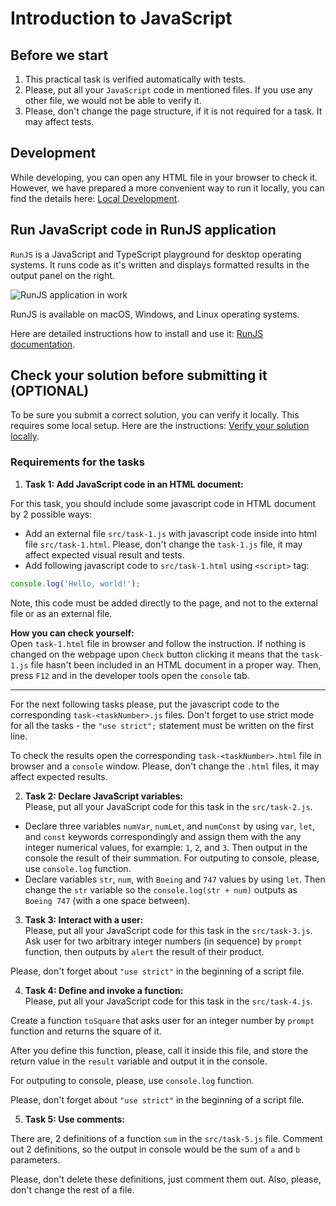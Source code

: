 # Introduction to JavaScript

## Before we start

1. This practical task is verified automatically with tests. 
2. Please, put all your `JavaScript` code in mentioned files. If you use any other file, we would not be able to verify it.
3. Please, don't change the page structure, if it is not required for a task. It may affect tests.

## Development

While developing, you can open any HTML file in your browser to check it. However, we have prepared a more convenient way to run it locally, you can find the details here: [Local Development](https://gitlab.com/gap-bs-front-end-autocode-documents/autocode-documents/-/blob/main/docs/LocalDevelopment.md).

## Run JavaScript code in RunJS application

`RunJS` is a JavaScript and TypeScript playground for desktop operating systems. It runs code as it's written and displays formatted results in the output panel on the right.

![RunJS application in work](https://gitlab.com/gap-bs-front-end-autocode-documents/autocode-documents/-/raw/main/images/runjs-intro.png)

RunJS is available on macOS, Windows, and Linux operating systems.

Here are detailed instructions how to install and use it: [RunJS documentation](https://runjs.app/docs).

## Check your solution before submitting it (OPTIONAL)

To be sure you submit a correct solution, you can verify it locally. This requires some local setup. Here are the instructions: [Verify your solution locally](https://gitlab.com/gap-bs-front-end-autocode-documents/autocode-documents/-/blob/main/docs/VerifySolutionLocally.md).

### Requirements for the tasks

1. **Task 1: Add JavaScript code in an HTML document:**  

For this task, you should include some javascript code in HTML document by 2 possible ways:

- Add an external file `src/task-1.js` with javascript code inside into html file `src/task-1.html`. Please, don't change the `task-1.js` file, it may affect expected visual result and tests.
- Add following javascript code to `src/task-1.html` using `<script>` tag:
```js
console.log('Hello, world!');
```
Note, this code must be added directly to the page, and not to the external file or as an external file.

**How you can check yourself:**  
Open `task-1.html` file in browser and follow the instruction. If nothing is changed on the webpage upon `Check` button clicking it means that the `task-1.js` file hasn't been included in an HTML document in a proper way. Then, press `F12` and in the developer tools open the `console` tab.

***

For the next following tasks please, put the javascript code to the corresponding `task-<taskNumber>.js` files. Don't forget to use strict mode for all the tasks - the `"use strict";` statement must be written on the first line.

To check the results open the corresponding `task-<taskNumber>.html` file in browser and a `console` window. Please, don't change the `.html` files, it may affect expected results.

2. **Task 2: Declare JavaScript variables:**  
Please, put all your JavaScript code for this task in the `src/task-2.js`.   
- Declare three variables `numVar`, `numLet`, and `numConst` by using `var`, `let`, and `const` keywords correspondingly and assign them with the any integer numerical values, for example: `1`, `2`, and `3`. Then output in the console the result of their summation. For outputing to console, please, use `console.log` function.
- Declare variables `str`, `num`, with `Boeing` and `747` values by using `let`. Then change the `str` variable so the `console.log(str + num)` outputs as `Boeing 747` (with a one space between). 

3. **Task 3: Interact with a user:**  
Please, put all your JavaScript code for this task in the `src/task-3.js`.   
Ask user for two arbitrary integer numbers (in sequence) by `prompt` function, then outputs by `alert` the result of their product.

Please, don't forget about `"use strict"` in the beginning of a script file.

4. **Task 4: Define and invoke a function:**  
Please, put all your JavaScript code for this task in the `src/task-4.js`.   

Create a function `toSquare` that asks user for an integer number by `prompt` function and returns the square of it. 

After you define this function, please, call it inside this file, and store the return value in the `result` variable and output it in the console.

For outputing to console, please, use `console.log` function.

Please, don't forget about `"use strict"` in the beginning of a script file.
    
5. **Task 5: Use comments:**

There are, 2 definitions of a function `sum` in the `src/task-5.js` file. Comment out 2 definitions, so the output in console would be the sum of `a` and `b` parameters. 

Please, don't delete these definitions, just comment them out. Also, please, don't change the rest of a file.
